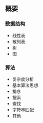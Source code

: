 ## 概要

### 数据结构
 * 线性表
 * 散列表
 * 树
 * 图
 
### 算法
 * 复杂度分析
 * 基本算法思想
 * 排序
 * 搜索
 * 查找
 * 字符串匹配
 * 其他